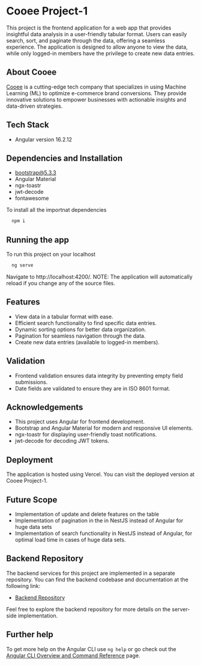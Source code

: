 
# Cooee Project-1

This project is the frontend application for a web app that provides insightful data analysis in a user-friendly tabular format. Users can easily search, sort, and paginate through the data, offering a seamless experience. The application is designed to allow anyone to view the data, while only logged-in members have the privilege to create new data entries.


## About Cooee
[Cooee](https://www.letscooee.com/) is a cutting-edge tech company that specializes in using Machine Learning (ML) to optimize e-commerce brand conversions. They provide innovative solutions to empower businesses with actionable insights and data-driven strategies.

## Tech Stack
- Angular version 16.2.12


## Dependencies and Installation
- bootstrap@5.3.3
- Angular Material
- ngx-toastr
- jwt-decode
- fontawesome

To install all the importnat dependencies
```bash
  npm i
```

## Running the app



To run this project on your localhost
```bash
  ng serve
```

Navigate to http://localhost:4200/. 
NOTE: The application will automatically reload if you change any of the source files.
## Features

- View data in a tabular format with ease.
- Efficient search functionality to find specific data entries.
- Dynamic sorting options for better data organization.
- Pagination for seamless navigation through the data.
- Create new data entries (available to logged-in members).


## Validation
- Frontend validation ensures data integrity by preventing empty field submissions.
- Date fields are validated to ensure they are in ISO 8601 format.

## Acknowledgements
- This project uses Angular for frontend development.
- Bootstrap and Angular Material for modern and responsive UI elements.
- ngx-toastr for displaying user-friendly toast notifications.
- jwt-decode for decoding JWT tokens.

## Deployment
The application is hosted using Vercel. You can visit the deployed version at Cooee Project-1.


## Future Scope
- Implementation of update and delete features on the table
- Implementation of pagination in the in NestJS instead of Angular for huge data sets
- Implementation of search functionality in NestJS instead of Angular, for optimal load time in cases of huge data sets.

## Backend Repository

The backend services for this project are implemented in a separate repository. You can find the backend codebase and documentation at the following link:

- [Backend Repository](https://github.com/DeepAakash/cooee-project1-api)

Feel free to explore the backend repository for more details on the server-side implementation.


## Further help

To get more help on the Angular CLI use `ng help` or go check out the [Angular CLI Overview and Command Reference](https://angular.io/cli) page.
    